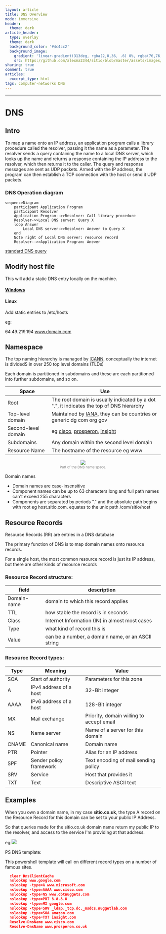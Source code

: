 ```yaml
---
layout: article
title: DNS Overview
mode: immersive
header:
  theme: dark
article_header:
  type: overlay
  theme: dark
  background_color: '#4c4cc2'
  background_image:
    gradient: 'linear-gradient(313deg, rgba(2,0,36, .6) 0%, rgba(76,76,194, .6) 47%, rgba(0,212,255, .6) 100%)'
    src: https://github.com/alexma2344/sitio/blob/master/assets/images/rainbows.jpg?raw=true"
sharing: true
comment: true
articles:
  excerpt_type: html
tags: computer-networks DNS
---
```


<!--more-->

---

# DNS

## Intro

To map a name onto an IP address, an application program calls a library procedure called the resolver, passing it the name as a parameter.
The resolver sends a query containing the name to a local DNS server, which looks up the name and returns a response containing the IP address to the resolver, which then returns it to the caller. The query and response messages are sent as UDP packets. Armed with the IP address, the program can then establish a TCP connection with the host or send it UDP packets.

### DNS Operation diagram
```mermaid
sequenceDiagram
    participant Application Program
    participant Resolver
    Application Program-->>Resolver: Call library procedure
    Resolver->>Local DNS server: Query X
    loop Answer
        Local DNS server->>Resolver: Answer to Query X
    end
    Note right of Local DNS server: resource record
    Resolver-->>Application Program: Answer
```

[standard DNS query](https://www.cloudshark.org/captures/13833cdd14ba)


## Modify host file

This will add a static DNS entry locally on the machine.

#### [Windows](https://gist.github.com/zenorocha/18b10a14b2deb214dc4ce43a2d2e2992)


#### Linux

Add static entries to /etc/hosts 

eg:

64.49.219.194 www.domain.com



## Namespace

The top naming hierarchy is managed by [ICANN](https://www.icann.org), conceptually the internet is dividedS in over 250 top level domains (TLDs)

Each domain is partitioned in subdomains and these are each partitioned into further subdomains, and so on.

Space | Use |
--------|------|
Root|The root domain is usually indicated by a dot ".", it indicates the top of DNS hierarchy|
Top-level domain|Maintained by [IANA](https://www.iana.org), they can be countries or generic dg com org gov|
Second-level domain|eg [cisco](https://www.cisco.com), [prosperon](https://www.prosperon.co.uk), [insight](https://www.insight.com)|
Subdomains|Any domain within the second level domain|
Resource Name|The hostname of the resource eg www|

<center><img src="https://github.com/alexma2344/sitio/blob/master/assets/images/dns-namespace.PNG?raw=true"></center>
<div style="text-align: center;">
    <span style="font-size:11px; color:grey">
        Part of the DNS name space. 
    </span>
</div>


Domain names 
- Domain names are case-insensitive
- Component names can be up to 63 characters long and full path names can't exceed 255 characters
- Components are separated by periods "." and the absolute path begins with root eg host.sitio.com. equates to the unix path /com/sitio/host



## Resource Records

Resource Records (RR) are entries in a DNS database

The primary function of DNS is to map domain names onto resource records.

For a single host, the most common resource record is just its IP address, but there are other kinds of resource records

### Resource Record structure:

field | description |
--------|------|
Domain-name|domain to which this record applies|
TTL|how stable the record is in seconds|
Class|Internet Information (IN) in almost most cases|
Type|what kind of record this is|
Value|can be a number, a domain name, or an ASCII string|


### Resource Record types:

Type | Meaning | Value
--------|------|------|
SOA | Start of authority | Parameters for this zone
A | IPv4 address of a host | 32-Bit integer
AAAA | IPv6 address of a host | 128-Bit integer
MX | Mail exchange | Priority, domain willing to accept email
NS | Name server | Name of a server for this domain
CNAME | Canonical name | Domain name
PTR | Pointer | Alias for an IP address
SPF | Sender policy framework | Text encoding of mail sending policy
SRV | Service | Host that provides it
TXT | Text | Descriptive ASCII text



## Examples

When you own a domain name, in my case **sitio.co.uk**, the type A record on the Resource Record for this domain can be set to your public IP Address.

So that queries made for the sitio.co.uk domain name return my public IP to the resolver, and access to the service I'm providing at that address.


eg
<img src="https://github.com/alexma2344/sitio/blob/master/assets/images/DNS-EG.PNG?raw=true"/>

PS DNS template:

This powershell template will call on different record types on a number of famous sites.


```JSON
  clear DnsClientCache
  nslookup www.google.com
  nslookup -type=A www.microsoft.com
  nslookup -type=AAAA www.cisco.com
  nslookup -type=NS www.cbtnuggets.com
  nslookup -type=PRT 8.8.8.8
  nslookup -type=MX google.com
  nslookup -type=SRV _ldap._tcp.dc._msdcs.nuggetlab.com
  nslookup -type=SOA amazon.com
  nslookup -type=TXT insight.com
  Resolve-DnsName www.cisco.com
  Resolve-DnsName www.prosperon.co.uk
```
